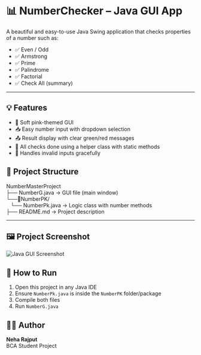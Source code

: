 # 📊 NumberChecker – Java GUI App

A beautiful and easy-to-use Java Swing application that checks properties of a number such as:
- ✅ Even / Odd
- ✅ Armstrong
- ✅ Prime
- ✅ Palindrome
- ✅ Factorial
- ✅ Check All (summary)
---

## 💡 Features
- 🎨 Soft pink-themed GUI
- 📥 Easy number input with dropdown selection
- 📤 Result display with clear green/red messages
- 🧠 All checks done using a helper class with static methods
- 🚫 Handles invalid inputs gracefully

## 📁 Project Structure<br>
NumberMasterProject<br>
├── NumberG.java         → GUI file (main window)     
└──📁NumberPK/<br>
    &nbsp;&nbsp;&nbsp;└── NumberPk.java   → Logic class with number methods<br>
├── README.md           → Project description<br>

---

## 🖼️ Project Screenshot
![Java GUI Screenshot]()

## 🚀 How to Run
1. Open this project in any Java IDE
2. Ensure `NumberPk.java` is inside the `NumberPK` folder/package
3. Compile both files
4. Run `NumberG.java`

## 👩‍💻 Author
**Neha Rajput**  
BCA Student Project





